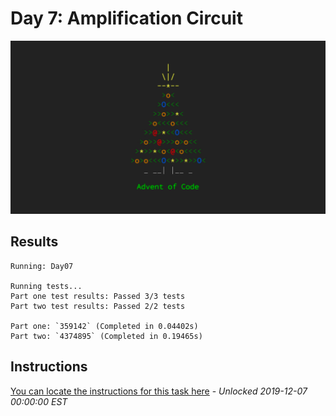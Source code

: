 # Day 7: Amplification Circuit

![Advent of Code 2019 PHP solutions](https://raw.githubusercontent.com/aran112000/Advent-of-Code-2019-PHP/master/aoc.png "Advent of Code 2019")

## Results
```console
Running: Day07

Running tests...
Part one test results: Passed 3/3 tests
Part two test results: Passed 2/2 tests

Part one: `359142` (Completed in 0.04402s)
Part two: `4374895` (Completed in 0.19465s)
```

## Instructions
[You can locate the instructions for this task here](https://adventofcode.com/2019/day/7) - *Unlocked 2019-12-07 00:00:00 EST*
